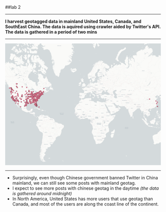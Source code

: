 
##lab 2
***
**I harvest geotagged data in mainland United States, Canada, and SouthEast China. The data is aquired using crawler aided by Twitter's API. The data is gathered in a period of two mins**
***
![image](img/lab2_map.png)
***
- Surprisingly, even though Chinese government banned Twitter in China mainland, we can still see some posts with mainland geotag.
- I expect to see more posts with chinese geotag in the daytime *(the data is gathered around midnight)*
- In North America, United States has more users that use geotag than Canada, and most of the users are along the coast line of the continent. 
